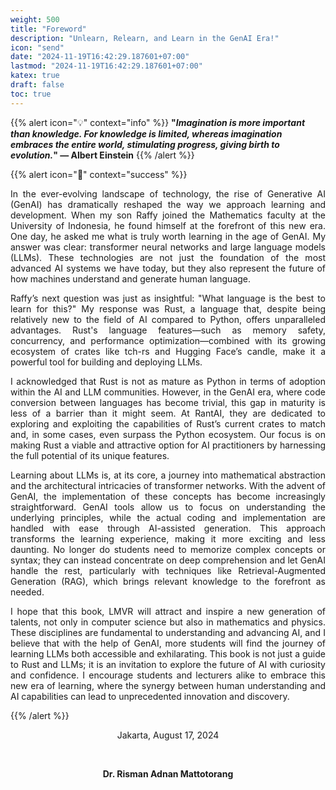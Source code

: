 ```yaml
---
weight: 500
title: "Foreword"
description: "Unlearn, Relearn, and Learn in the GenAI Era!"
icon: "send"
date: "2024-11-19T16:42:29.187601+07:00"
lastmod: "2024-11-19T16:42:29.187601+07:00"
katex: true
draft: false
toc: true
---
```


{{% alert icon="💡" context="info" %}}
<strong>"<em>Imagination is more important than knowledge. For knowledge is limited, whereas imagination embraces the entire world, stimulating progress, giving birth to evolution.</em>" — Albert Einstein</strong>
{{% /alert %}}

{{% alert icon="📖" context="success" %}}
<p style="text-align: justify;">
In the ever-evolving landscape of technology, the rise of Generative AI (GenAI) has dramatically reshaped the way we approach learning and development. When my son Raffy joined the Mathematics faculty at the University of Indonesia, he found himself at the forefront of this new era. One day, he asked me what is truly worth learning in the age of GenAI. My answer was clear: transformer neural networks and large language models (LLMs). These technologies are not just the foundation of the most advanced AI systems we have today, but they also represent the future of how machines understand and generate human language.
</p>

<p style="text-align: justify;">
Raffy’s next question was just as insightful: "What language is the best to learn for this?" My response was Rust, a language that, despite being relatively new to the field of AI compared to Python, offers unparalleled advantages. Rust's language features—such as memory safety, concurrency, and performance optimization—combined with its growing ecosystem of crates like tch-rs and Hugging Face’s candle, make it a powerful tool for building and deploying LLMs.
</p>

<p style="text-align: justify;">
I acknowledged that Rust is not as mature as Python in terms of adoption within the AI and LLM communities. However, in the GenAI era, where code conversion between languages has become trivial, this gap in maturity is less of a barrier than it might seem. At RantAI, they are dedicated to exploring and exploiting the capabilities of Rust’s current crates to match and, in some cases, even surpass the Python ecosystem. Our focus is on making Rust a viable and attractive option for AI practitioners by harnessing the full potential of its unique features.
</p>

<p style="text-align: justify;">
Learning about LLMs is, at its core, a journey into mathematical abstraction and the architectural intricacies of transformer networks. With the advent of GenAI, the implementation of these concepts has become increasingly straightforward. GenAI tools allow us to focus on understanding the underlying principles, while the actual coding and implementation are handled with ease through AI-assisted generation. This approach transforms the learning experience, making it more exciting and less daunting. No longer do students need to memorize complex concepts or syntax; they can instead concentrate on deep comprehension and let GenAI handle the rest, particularly with techniques like Retrieval-Augmented Generation (RAG), which brings relevant knowledge to the forefront as needed.
</p>

<p style="text-align: justify;">
I hope that this book, LMVR will attract and inspire a new generation of talents, not only in computer science but also in mathematics and physics. These disciplines are fundamental to understanding and advancing AI, and I believe that with the help of GenAI, more students will find the journey of learning LLMs both accessible and exhilarating. This book is not just a guide to Rust and LLMs; it is an invitation to explore the future of AI with curiosity and confidence. I encourage students and lecturers alike to embrace this new era of learning, where the synergy between human understanding and AI capabilities can lead to unprecedented innovation and discovery.
</p>
{{% /alert %}}

<center>

Jakarta, August 17, 2024

&nbsp;

<strong>Dr. Risman Adnan Mattotorang</strong>

</center>

